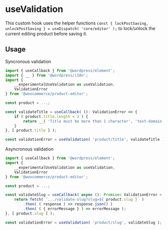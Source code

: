 # useValidation

This custom hook uses the helper functions `const { lockPostSaving, unlockPostSaving } = useDispatch( 'core/editor' );` to lock/unlock the current editing product before saving it.

## Usage

Syncronous validation

```typescript
import { useCallback } from '@wordpress/element';
import { __ } from '@wordpress/i18n';
import {
	__experimentalUseValidation as useValidation,
	ValidationError
} from '@woocommerce/product-editor';

const product = ...;

const validateTitle = useCallback( (): ValidationError => {
	if ( product.title.length < 2 ) {
		return __( 'Title must be more than 1 character', 'text-domain' );
	}
}, [ product.title ] );

const validationError = useValidation( 'product/title', validateTitle );
```

Asyncronous validation

```typescript
import { useCallback } from '@wordpress/element';
import {
	__experimentalUseValidation as useValidation,
	ValidationError
} from '@woocommerce/product-editor';

const product = ...;

const validateSlug = useCallback( async (): Promise< ValidationError > => {
	return fetch( `.../validate-slug?slug=${ product.slug }` )
		.then( ( response ) => response.json() )
		.then( ( { errorMessage } ) => errorMessage );
}, [ product.slug ] );

const validationError = useValidation( 'product/slug', validateSlug );
```
